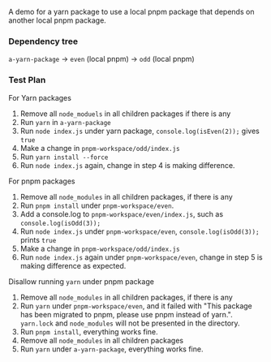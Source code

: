 A demo for a yarn package to use a local pnpm package that depends on another local pnpm package.

### Dependency tree
`a-yarn-package` -> `even` (local pnpm) -> `odd` (local pnpm)

### Test Plan
For Yarn packages
1. Remove all `node_moduels` in all children packages if there is any
2. Run `yarn` in `a-yarn-package`
3. Run `node index.js` under yarn package, `console.log(isEven(2));` gives `true`
4. Make a change in `pnpm-workspace/odd/index.js`
5. Run `yarn install --force`
6. Run `node index.js` again, change in step 4 is making difference.

For pnpm packages
1. Remove all `node_modules` in all children packages, if there is any
2. Run `pnpm install` under `pnpm-workspace/even`.
3. Add a console.log to `pnpm-workspace/even/index.js`, such as `console.log(isOdd(3));`
4. Run `node index.js` under `pnpm-workspace/even`, `console.log(isOdd(3));` prints `true`
5. Make a change in `pnpm-workspace/odd/index.js`
6. Run `node index.js` again under `pnpm-workspace/even`, change in step 5 is making difference as expected.

Disallow running `yarn` under pnpm package
1. Remove all `node_modules` in all children packages, if there is any
2. Run `yarn` under `pnpm-workspace/even`, and it failed with "This package has been migrated to pnpm, please use pnpm instead of yarn.". `yarn.lock` and `node_modules` will not be presented in the directory.
3. Run `pnpm install`, everything works fine.
4. Remove all `node_modules` in all children packages
5. Run `yarn` under `a-yarn-package`, everything works fine.
